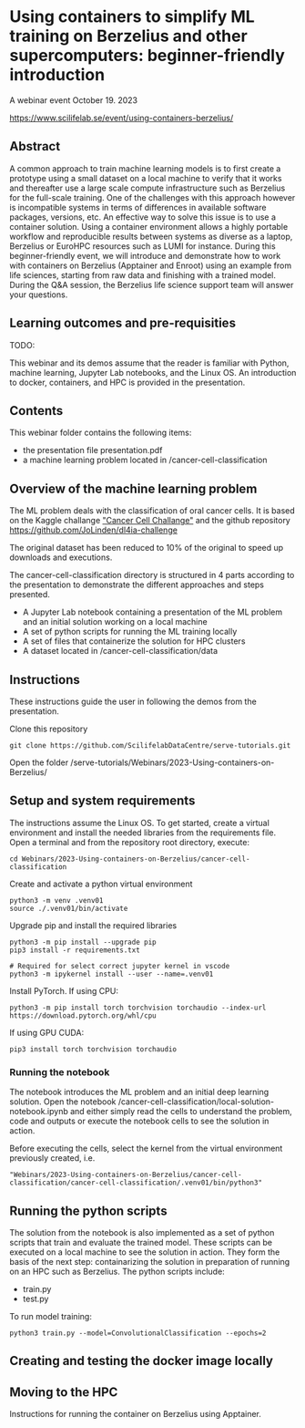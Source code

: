 # Using containers to simplify ML training on Berzelius and other supercomputers: beginner-friendly introduction

A webinar event October 19. 2023

https://www.scilifelab.se/event/using-containers-berzelius/

## Abstract

A common approach to train machine learning models is to first create a prototype using a small dataset on a local machine to verify that it works and thereafter use a large scale compute infrastructure such as Berzelius for the full-scale training. One of the challenges with this approach however is incompatible systems in terms of differences in available software packages, versions, etc. An effective way to solve this issue is to use a container solution. Using a container environment allows a highly portable workflow and reproducible results between systems as diverse as a laptop, Berzelius or EuroHPC resources such as LUMI for instance. During this beginner-friendly event, we will introduce and demonstrate how to work with containers on Berzelius (Apptainer and Enroot) using an example from life sciences, starting from raw data and finishing with a trained model. During the Q&A session, the Berzelius life science support team will answer your questions.

## Learning outcomes and pre-requisities

TODO:

This webinar and its demos assume that the reader is familiar with Python, machine learning, Jupyter Lab notebooks, and the Linux OS. An introduction to docker, containers, and HPC is provided in the presentation.


## Contents

This webinar folder contains the following items:
- the presentation file presentation.pdf
- a machine learning problem located in /cancer-cell-classification


## Overview of the machine learning problem

The ML problem deals with the classification of oral cancer cells. It is based on the Kaggle challange ["Cancer Cell Challange"](https://www.kaggle.com/competitions/cancer-cell-challange/) and the github repository https://github.com/JoLinden/dl4ia-challenge

The original dataset has been reduced to 10% of the original to speed up downloads and executions.

The cancer-cell-classification directory is structured in 4 parts according to the presentation to demonstrate the different approaches and steps presented.

- A Jupyter Lab notebook containing a presentation of the ML problem and an initial solution working on a local machine
- A set of python scripts for running the ML training locally
- A set of files that containerize the solution for HPC clusters
- A dataset located in /cancer-cell-classification/data


## Instructions

These instructions guide the user in following the demos from the presentation.

Clone this repository

    git clone https://github.com/ScilifelabDataCentre/serve-tutorials.git

Open the folder /serve-tutorials/Webinars/2023-Using-containers-on-Berzelius/

## Setup and system requirements

The instructions assume the Linux OS. To get started, create a virtual environment and install the needed libraries from the requirements file. Open a terminal and from the repository root directory, execute:

    cd Webinars/2023-Using-containers-on-Berzelius/cancer-cell-classification

Create and activate a python virtual environment

    python3 -m venv .venv01
    source ./.venv01/bin/activate

Upgrade pip and install the required libraries

    python3 -m pip install --upgrade pip
    pip3 install -r requirements.txt

    # Required for select correct jupyter kernel in vscode
    python3 -m ipykernel install --user --name=.venv01

Install PyTorch. If using CPU:

    python3 -m pip install torch torchvision torchaudio --index-url https://download.pytorch.org/whl/cpu

If using GPU CUDA:

    pip3 install torch torchvision torchaudio


### Running the notebook

The notebook introduces the ML problem and an initial deep learning solution. Open the notebook /cancer-cell-classification/local-solution-notebook.ipynb and either simply read the cells to understand the problem, code and outputs or execute the notebook cells to see the solution in action.

Before executing the cells, select the kernel from the virtual environment previously created, i.e.

    "Webinars/2023-Using-containers-on-Berzelius/cancer-cell-classification/cancer-cell-classification/.venv01/bin/python3"


## Running the python scripts

The solution from the notebook is also implemented as a set of python scripts that train and evaluate the trained model. These scripts can be executed on a local machine to see the solution in action. They form the basis of the next step: containarizing the solution in preparation of running on an HPC such as Berzelius. The python scripts include:

- train.py
- test.py

To run model training:

    python3 train.py --model=ConvolutionalClassification --epochs=2


## Creating and testing the docker image locally


## Moving to the HPC

Instructions for running the container on Berzelius using Apptainer.



